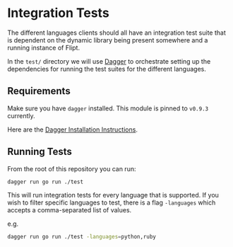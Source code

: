 # Integration Tests

The different languages clients should all have an integration test suite that is dependent on the dynamic library being present somewhere and a running instance of Flipt.

In the `test/` directory we will use [Dagger](https://dagger.io/) to orchestrate setting up the dependencies for running the test suites for the different languages.

## Requirements

Make sure you have `dagger` installed. This module is pinned to `v0.9.3` currently.

Here are the [Dagger Installation Instructions](https://docs.dagger.io/quickstart/729236/cli).

## Running Tests

From the root of this repository you can run:

```bash
dagger run go run ./test
```

This will run integration tests for every language that is supported. If you wish to filter specific languages to test, there is a flag `-languages` which accepts a comma-separated list of values.

e.g.

```bash
dagger run go run ./test -languages=python,ruby
```
